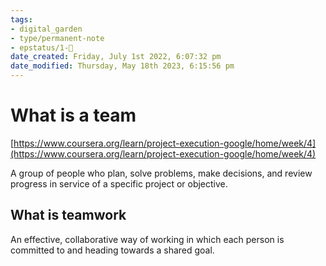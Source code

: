 ```yaml
---
tags: 
- digital_garden
- type/permanent-note
- epstatus/1-🌱
date_created: Friday, July 1st 2022, 6:07:32 pm
date_modified: Thursday, May 18th 2023, 6:15:56 pm
---
```

# What is a team
[https://www.coursera.org/learn/project-execution-google/home/week/4](https://www.coursera.org/learn/project-execution-google/home/week/4)

A group of people who plan, solve problems, make decisions, and review progress in service of a specific project or objective.

## What is teamwork
An effective, collaborative way of working in which each person is committed to and heading towards a shared goal.